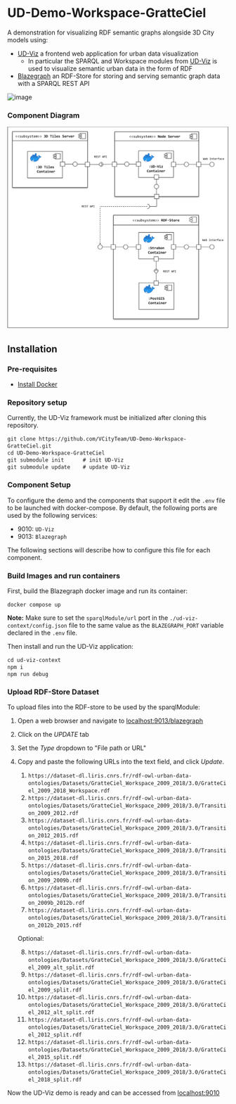 # UD-Demo-Workspace-GratteCiel

A demonstration for visualizing RDF semantic graphs alongside 3D City models using:
* [UD-Viz](https://github.com/VCityTeam/UD-Viz) a frontend web application for urban data visualization
  * In particular the SPARQL and Workspace modules from [UD-Viz](https://github.com/VCityTeam/UD-Viz) is used to visualize semantic urban data in the form of RDF
* [Blazegraph](https://blazegraph.com/) an RDF-Store for storing and serving semantic graph data with a SPARQL REST API

![image](https://user-images.githubusercontent.com/23373264/221232941-cdb54a4a-8b14-4145-b773-c801b3989c01.png)

### Component Diagram
![SPARQL POC Component Diagram](./UD-Demo_SPARQL_POC_Component_Diagram.svg)

## Installation

### Pre-requisites 

* [Install Docker](https://docs.docker.com/engine/install/)

### Repository setup
Currently, the UD-Viz framework must be initialized after cloning this repository.
```
git clone https://github.com/VCityTeam/UD-Demo-Workspace-GratteCiel.git
cd UD-Demo-Workspace-GratteCiel
git submodule init      # init UD-Viz
git submodule update    # update UD-Viz
```

### Component Setup
To configure the demo and the components that support it edit the `.env` file to be launched with docker-compose. By default, the following ports are used by the following services:
- 9010: `UD-Viz`
- 9013: `Blazegraph`

The following sections will describe how to configure this file for each component. 

### Build Images and run containers
First, build the Blazegraph docker image and run its container:
```
docker compose up
```

**Note:** Make sure to set the `sparqlModule/url` port in the `./ud-viz-context/config.json` file to the same value as the `BLAZEGRAPH_PORT` variable declared in the `.env` file.

Then install and run the UD-Viz application:
```
cd ud-viz-context
npm i
npm run debug
```

### Upload RDF-Store Dataset
To upload files into the RDF-store to be used by the sparqlModule:
1. Open a web browser and navigate to [localhost:9013/blazegraph](http://localhost:9013/blazegraph)
2. Click on the *UPDATE* tab
3. Set the *Type* dropdown to "File path or URL"
4. Copy and paste the following URLs into the text field, and click *Update*.
   1. `https://dataset-dl.liris.cnrs.fr/rdf-owl-urban-data-ontologies/Datasets/GratteCiel_Workspace_2009_2018/3.0/GratteCiel_2009_2018_Workspace.rdf`
   2. `https://dataset-dl.liris.cnrs.fr/rdf-owl-urban-data-ontologies/Datasets/GratteCiel_Workspace_2009_2018/3.0/Transition_2009_2012.rdf`
   3. `https://dataset-dl.liris.cnrs.fr/rdf-owl-urban-data-ontologies/Datasets/GratteCiel_Workspace_2009_2018/3.0/Transition_2012_2015.rdf`
   4. `https://dataset-dl.liris.cnrs.fr/rdf-owl-urban-data-ontologies/Datasets/GratteCiel_Workspace_2009_2018/3.0/Transition_2015_2018.rdf`
   5. `https://dataset-dl.liris.cnrs.fr/rdf-owl-urban-data-ontologies/Datasets/GratteCiel_Workspace_2009_2018/3.0/Transition_2009_2009b.rdf`
   6. `https://dataset-dl.liris.cnrs.fr/rdf-owl-urban-data-ontologies/Datasets/GratteCiel_Workspace_2009_2018/3.0/Transition_2009b_2012b.rdf`
   7. `https://dataset-dl.liris.cnrs.fr/rdf-owl-urban-data-ontologies/Datasets/GratteCiel_Workspace_2009_2018/3.0/Transition_2012b_2015.rdf`

   Optional:
   
   8. `https://dataset-dl.liris.cnrs.fr/rdf-owl-urban-data-ontologies/Datasets/GratteCiel_Workspace_2009_2018/3.0/GratteCiel_2009_alt_split.rdf`
   9. `https://dataset-dl.liris.cnrs.fr/rdf-owl-urban-data-ontologies/Datasets/GratteCiel_Workspace_2009_2018/3.0/GratteCiel_2009_split.rdf`
   10. `https://dataset-dl.liris.cnrs.fr/rdf-owl-urban-data-ontologies/Datasets/GratteCiel_Workspace_2009_2018/3.0/GratteCiel_2012_alt_split.rdf`
   11. `https://dataset-dl.liris.cnrs.fr/rdf-owl-urban-data-ontologies/Datasets/GratteCiel_Workspace_2009_2018/3.0/GratteCiel_2012_split.rdf`
   12. `https://dataset-dl.liris.cnrs.fr/rdf-owl-urban-data-ontologies/Datasets/GratteCiel_Workspace_2009_2018/3.0/GratteCiel_2015_split.rdf`
   13. `https://dataset-dl.liris.cnrs.fr/rdf-owl-urban-data-ontologies/Datasets/GratteCiel_Workspace_2009_2018/3.0/GratteCiel_2018_split.rdf`

Now the UD-Viz demo is ready and can be accessed from [localhost:9010](http://localhost:9010)
